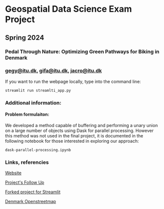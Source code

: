 # Geospatial Data Science Exam Project
## Spring 2024
### Pedal Through Nature: Optimizing Green Pathways for Biking in Denmark
### gegy@itu.dk, gifa@itu.dk, jacro@itu.dk


If you want to run the webpage locally, type into the command line: 

```streamlit run streamlti_app.py```

### Additional information:

#### Problem formulaiton: 

We developed a method capable of buffering and performing a unary union on a large number of objects using Dask for parallel processing. However this method was not used in the final project, it is documented in the following notebook for those interested in exploring our approach:

```dask-parallel-processing.ipynb```

### Links, referencies

[Website](https://bikers-in-green.streamlit.app/)

[Project's Follow Up](https://trello.com/b/xQLp2sGR/%F0%9F%8C%8E-gds-project-board-%F0%9F%9A%B2)

[Forked project for Streamlit](https://github.com/csipapicsa/geospatial_ds-project-FORK/tree/main)

[Denmark Openstreetmap](https://osm-internal.download.geofabrik.de/europe/denmark-latest-internal.osm.pbf)